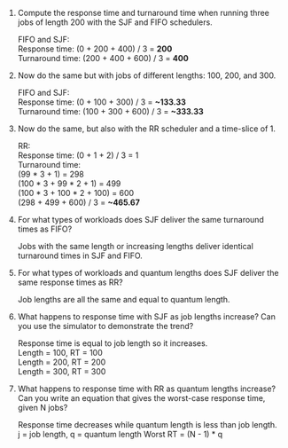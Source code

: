1. Compute the response time and turnaround time when running three jobs of length 200 with the SJF and FIFO schedulers.

    FIFO and SJF:  
    Response time: (0 + 200 + 400) / 3 = **200**  
    Turnaround time: (200 + 400 + 600) / 3 = **400**

2. Now do the same but with jobs of different lengths: 100, 200, and 300.

    FIFO and SJF:  
    Response time: (0 + 100 + 300) / 3 = **~133.33**  
    Turnaround time: (100 + 300 + 600) / 3 = **~333.33**

3. Now do the same, but also with the RR scheduler and a time-slice of 1.

    RR:  
    Response time: (0 + 1 + 2) / 3 = 1  
    Turnaround time:  
        (99 * 3 + 1) = 298  
        (100 * 3 + 99 * 2 + 1) = 499  
        (100 * 3 + 100 * 2 + 100) = 600  
        (298 + 499 + 600) / 3 = **~465.67**

4. For what types of workloads does SJF deliver the same turnaround times as FIFO?

    Jobs with the same length or increasing lengths deliver identical turnaround times in SJF and FIFO.

5. For what types of workloads and quantum lengths does SJF deliver the same response times as RR?

    Job lengths are all the same and equal to quantum length.

6. What happens to response time with SJF as job lengths increase? Can you use the simulator to demonstrate the trend?

    Response time is equal to job length so it increases.  
    Length = 100, RT = 100  
    Length = 200, RT = 200  
    Length = 300, RT = 300  

7. What happens to response time with RR as quantum lengths increase? Can you write an equation that gives the worst-case response time, given N jobs?

    Response time decreases while quantum length is less than job length.  
    j = job length, q = quantum length
    Worst RT = (N - 1) * q
